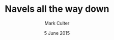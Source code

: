 ---
title: Navels all the way down
author: Mark Culter
affiliation: University of Queensland
layout: bite
status: published
date: 5 June 2015
---